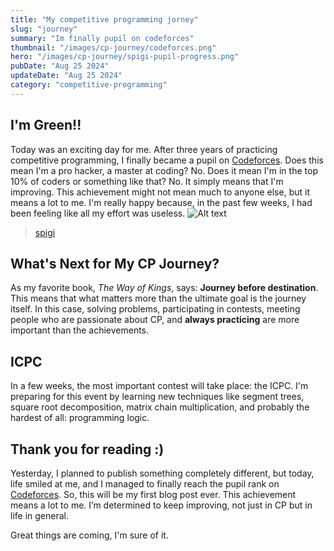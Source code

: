 ```yaml
---
title: "My competitive programming jorney"
slug: "journey"
summary: "Im finally pupil on codeforces"
thumbnail: "/images/cp-journey/codeforces.png"
hero: "/images/cp-journey/spigi-pupil-progress.png"
pubDate: "Aug 25 2024"
updateDate: "Aug 25 2024"
category: "competitive-programming"
---
```


## I'm Green!!

Today was an exciting day for me. After three years of practicing competitive programming, I finally became a pupil on [Codeforces](https://codeforces.com/profile/spigi). Does this mean I'm a pro hacker, a master at coding? No. Does it mean I'm in the top 10% of coders or something like that? No. It simply means that I'm improving. This achievement might not mean much to anyone else, but it means a lot to me. I'm really happy because, in the past few weeks, I had been feeling like all my effort was useless.
![Alt text](/images/cp-journey/spigi-pupil.png)

> [spigi](https://codeforces.com/profile/spigi)

## What's Next for My CP Journey?

As my favorite book, _The Way of Kings_, says: **Journey before destination**. This means that what matters more than the ultimate goal is the journey itself. In this case, solving problems, participating in contests, meeting people who are passionate about CP, and **always practicing** are more important than the achievements.

## ICPC

In a few weeks, the most important contest will take place: the ICPC. I'm preparing for this event by learning new techniques like segment trees, square root decomposition, matrix chain multiplication, and probably the hardest of all: programming logic.

## Thank you for reading :)

Yesterday, I planned to publish something completely different, but today, life smiled at me, and I managed to finally reach the pupil rank on [Codeforces](https://codeforces.com/profile/spigi). So, this will be my first blog post ever. This achievement means a lot to me. I’m determined to keep improving, not just in CP but in life in general.

Great things are coming, I'm sure of it.
